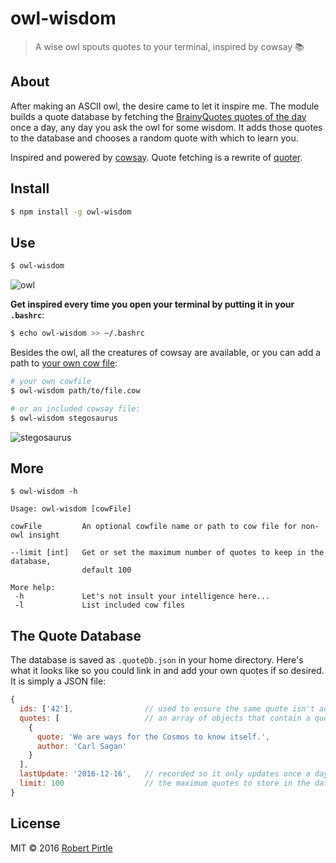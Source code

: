 # owl-wisdom

> A wise owl spouts quotes to your terminal, inspired by cowsay :books:

## About

After making an ASCII owl, the desire came to let it inspire me. The module builds a quote database by fetching the [BrainyQuotes quotes of the day](https://www.brainyquote.com/quotes_of_the_day.html) once a day, any day you ask the owl for some wisdom. It adds those quotes to the database and chooses a random quote with which to learn you.

Inspired and powered by [cowsay](https://github.com/piuccio/cowsay). Quote fetching is a rewrite of [quoter](https://www.npmjs.com/package/quoter).

## Install

```sh
$ npm install -g owl-wisdom
```

## Use

```sh
$ owl-wisdom
```
![owl](https://cdn.rawgit.com/PirtleShell/owl-wisdom/master/pics/owl.png)

**Get inspired every time you open your terminal by putting it in your `.bashrc`**:

```sh
$ echo owl-wisdom >> ~/.bashrc
```

Besides the owl, all the creatures of cowsay are available, or you can add a path to [your own cow file](https://github.com/paulkaefer/cowsay-files):

```sh
# your own cowfile
$ owl-wisdom path/to/file.cow

# or an included cowsay file:
$ owl-wisdom stegosaurus
```

![stegosaurus](https://cdn.rawgit.com/PirtleShell/owl-wisdom/master/pics/stegosaurus.png)

## More

```
$ owl-wisdom -h

Usage: owl-wisdom [cowFile]

cowFile         An optional cowfile name or path to cow file for non-owl insight

--limit [int]   Get or set the maximum number of quotes to keep in the database,
                default 100

More help:
 -h             Let's not insult your intelligence here...
 -l             List included cow files
```

## The Quote Database

The database is saved as `.quoteDb.json` in your home directory. Here's what it looks like so you could link in and add your own quotes if so desired. It is simply a JSON file:

```js
{
  ids: ['42'],                // used to ensure the same quote isn't added multiple times
  quotes: [                   // an array of objects that contain a quote and author
    {
      quote: 'We are ways for the Cosmos to know itself.',
      author: 'Carl Sagan'
    }
  ],
  lastUpdate: '2016-12-16',   // recorded so it only updates once a day
  limit: 100                  // the maximum quotes to store in the database.
}
```

## License
MIT &copy; 2016 [Robert Pirtle](https://pirtle.xyz)
